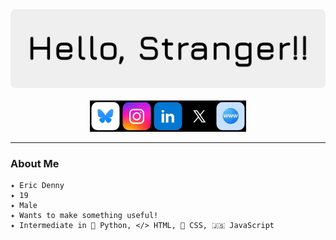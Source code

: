 <a href="#">
  <img src="banner.png">
</a><br><br>


<div align="center" style="display: flex; align-items: center; justify-content: center;">
  <a href="https://bsky.app/profile/byte.is-a.dev" target="_blank">
    <img src="/icons/bluesky.jpeg" alt="Image 3" style="width: 50px; height: 50px;">
  </a>
  <a href="https://www.instagram.com/e.r.i.c_d.e.n.n.y/" target="_blank">
    <img src="/icons/instagram.jpeg" alt="Instagram" style="width: 50px; height: 50px;">
  </a>
  <a href="https://www.linkedin.com/in/eric-denny-6b7a12379/" target="_blank">
    <img src="/icons/linkedin.jpeg" alt="LinkedIn" style="width: 50px; height: 50px;">
  </a>
  <a href="https://x.com/EricD2116" target="_blank">
    <img src="/icons/x.jpeg" alt="X/Twitter" style="width: 50px; height: 50px;">
  </a>
  <a href="https://byte.is-a.dev/" target="_blank">
    <img src="/icons/website.jpeg" alt="My Website" style="width: 50px; height: 50px;">
  </a>
</div>

___
### About Me
    ✦ Eric Denny
    ✦ 19
    ✦ Male
    ✦ Wants to make something useful!
    ✦ Intermediate in 🐍 Python, </> HTML, 🎨 CSS, 🇯‌🇸‌ JavaScript
